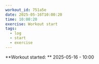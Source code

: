 ```yaml
---
workout_id: 751a5e
date: 2025-05-16T10:00:20
time: 10:00:20
exercise: Workout start
tags:
  - log
  - start
  - exercise
---
```


**Workout started: ** 2025-05-16 - 10:00